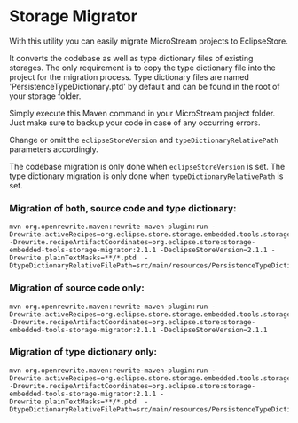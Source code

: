 # Storage Migrator

With this utility you can easily migrate MicroStream projects to EclipseStore.

It converts the codebase as well as type dictionary files of existing storages.
The only requirement is to copy the type dictionary file into the project for the migration process.
Type dictionary files are named 'PersistenceTypeDictionary.ptd' by default and can be found in the root of your storage folder.

Simply execute this Maven command in your MicroStream project folder. Just make sure to backup your code in case of any occurring errors.

Change or omit the `eclipseStoreVersion` and `typeDictionaryRelativePath` parameters accordingly.

The codebase migration is only done when `eclipseStoreVersion` is set.
The type dictionary migration is only done when `typeDictionaryRelativePath` is set.

### Migration of both, source code and type dictionary:

````
mvn org.openrewrite.maven:rewrite-maven-plugin:run -Drewrite.activeRecipes=org.eclipse.store.storage.embedded.tools.storage.migrator.ConvertProject -Drewrite.recipeArtifactCoordinates=org.eclipse.store:storage-embedded-tools-storage-migrator:2.1.1 -DeclipseStoreVersion=2.1.1 -Drewrite.plainTextMasks=**/*.ptd  -DtypeDictionaryRelativeFilePath=src/main/resources/PersistenceTypeDictionary.ptd
````

### Migration of source code only:

````
mvn org.openrewrite.maven:rewrite-maven-plugin:run -Drewrite.activeRecipes=org.eclipse.store.storage.embedded.tools.storage.migrator.ConvertProject -Drewrite.recipeArtifactCoordinates=org.eclipse.store:storage-embedded-tools-storage-migrator:2.1.1 -DeclipseStoreVersion=2.1.1
````

### Migration of type dictionary only:

````
mvn org.openrewrite.maven:rewrite-maven-plugin:run -Drewrite.activeRecipes=org.eclipse.store.storage.embedded.tools.storage.migrator.ConvertProject -Drewrite.recipeArtifactCoordinates=org.eclipse.store:storage-embedded-tools-storage-migrator:2.1.1 -Drewrite.plainTextMasks=**/*.ptd  -DtypeDictionaryRelativeFilePath=src/main/resources/PersistenceTypeDictionary.ptd
````
